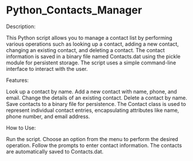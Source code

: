 # Python_Contacts_Manager

Description:

This Python script allows you to manage a contact list by performing various operations such as looking up a contact, adding a new contact, changing an existing contact, and deleting a contact. The contact information is saved in a binary file named Contacts.dat using the pickle module for persistent storage. The script uses a simple command-line interface to interact with the user.

Features:

Look up a contact by name.
Add a new contact with name, phone, and email.
Change the details of an existing contact.
Delete a contact by name.
Save contacts to a binary file for persistence.
The Contact class is used to represent individual contact entries, encapsulating attributes like name, phone number, and email address.

How to Use:

Run the script.
Choose an option from the menu to perform the desired operation.
Follow the prompts to enter contact information.
The contacts are automatically saved to Contacts.dat.
